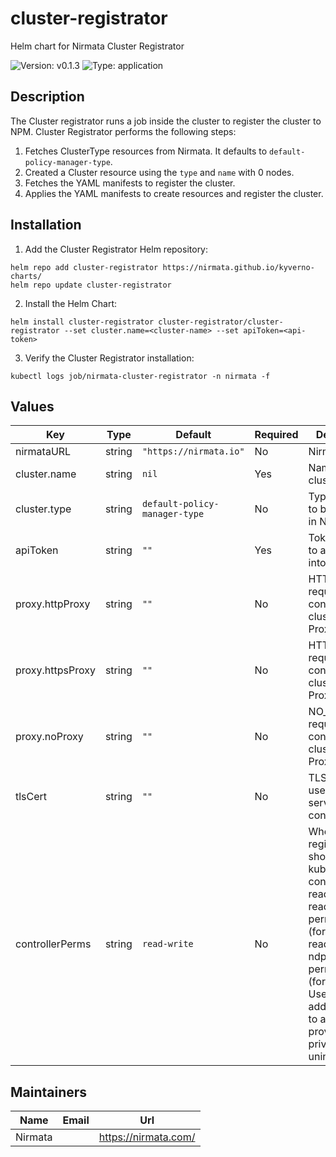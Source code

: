 # cluster-registrator

Helm chart for Nirmata Cluster Registrator

![Version: v0.1.3](https://img.shields.io/badge/Version-v0.1.0-informational?style=flat-square) ![Type: application](https://img.shields.io/badge/Type-application-informational?style=flat-square)

## Description

The Cluster registrator runs a job inside the cluster to register the cluster to NPM. 
Cluster Registrator performs the following steps:
1. Fetches ClusterType resources from Nirmata. It defaults to `default-policy-manager-type`.
2. Created a Cluster resource using the `type` and `name` with 0 nodes.
3. Fetches the YAML manifests to register the cluster.
4. Applies the YAML manifests to create resources and register the cluster.

## Installation

1. Add the Cluster Registrator Helm repository:

```console
helm repo add cluster-registrator https://nirmata.github.io/kyverno-charts/
helm repo update cluster-registrator
```

2. Install the Helm Chart:

```console
helm install cluster-registrator cluster-registrator/cluster-registrator --set cluster.name=<cluster-name> --set apiToken=<api-token>
```

3. Verify the Cluster Registrator installation:

```console
kubectl logs job/nirmata-cluster-registrator -n nirmata -f
```


## Values

| Key | Type | Default | Required | Description |
|-----|------|---------|----------|-------------|
| nirmataURL | string | `"https://nirmata.io"` | No| Nirmata URL|
| cluster.name | string | `nil` | Yes | Name of the cluster in NPM|
| cluster.type | string | `default-policy-manager-type` |No| Type of cluster to be created in NPM |
| apiToken | string | `""` | Yes |Token required to authenticate into NPM|
| proxy.httpProxy | string | `""` |No| HTTP_PROXY required for connecting to clusters with Proxy |
| proxy.httpsProxy | string | `""` |No|HTTPS_PROXY required for connecting to clusters with Proxy |
| proxy.noProxy | string | `""` | No|NO_PROXY required for connecting to clusters with Proxy |
| tlsCert | string | `""` | No|TLS CERT to use for tunnel service connection |
| controllerPerms | string | `read-write` | No| Whether registrator should install kube-controller with read-only or read-write permissions (for NPM) and read-write-ndp permissions (for NDP). Used as an additional gate to avoid providing privileges unintentionally. |


## Maintainers

| Name | Email | Url |
| ---- | ------ | --- |
| Nirmata |  | <https://nirmata.com/> |

